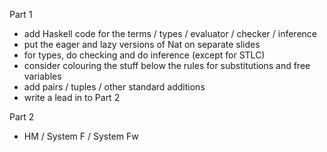 
Part 1

- add Haskell code for the terms / types / evaluator / checker / inference
- put the eager and lazy versions of Nat on separate slides
- for types, do checking and do inference (except for STLC)
- consider colouring the stuff below the rules for substitutions and free variables
- add pairs / tuples / other standard additions
- write a lead in to Part 2

Part 2

- HM / System F / System Fw
